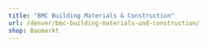 ```yaml
---
title: "BMC Building Materials & Construction"
url: /denver/bmc-building-materials-und-construction/
shop: Baumarkt
---
```


